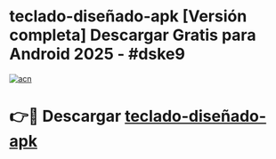 # teclado-diseñado-apk  [Versión completa] Descargar Gratis para Android 2025 - #dske9

[![acn](https://github.com/user-attachments/assets/0f9c940e-d8b0-45ae-aac7-cd30a18b3e1c)](https://apps.freeplayer.one?title=teclado-diseñado-apk&ref=9F)

# 👉🔴 Descargar [teclado-diseñado-apk](https://apps.freeplayer.one?title=teclado-diseñado-apk&ref=9F)